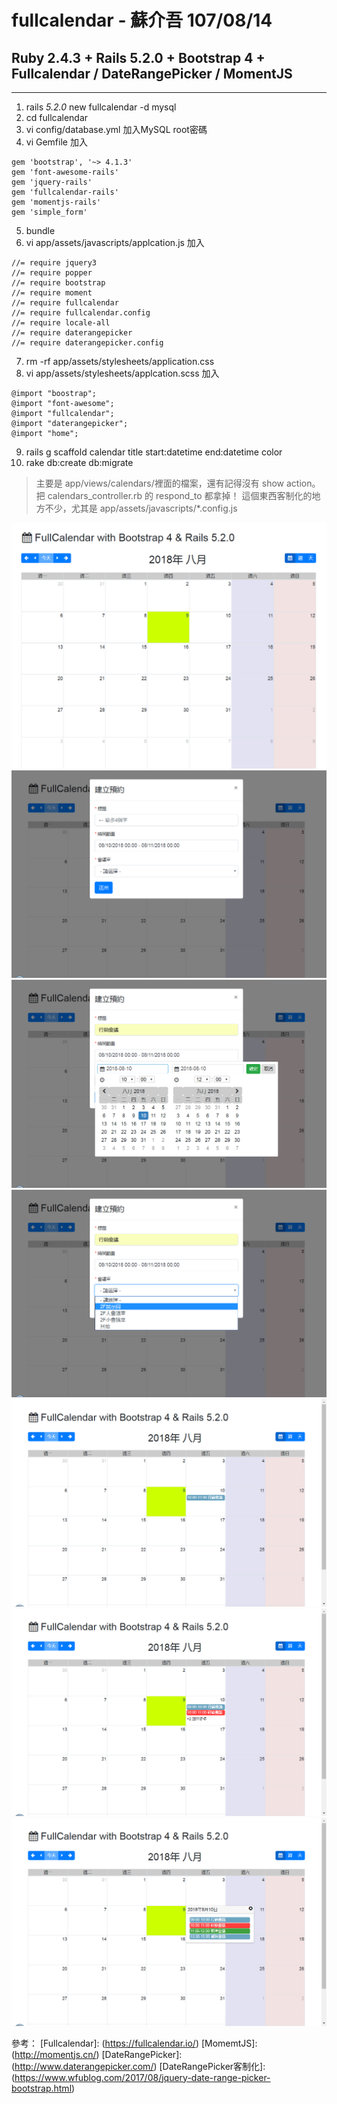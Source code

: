 # fullcalendar - 蘇介吾 107/08/14

## Ruby 2.4.3 + Rails 5.2.0 + Bootstrap 4 + Fullcalendar / DateRangePicker / MomentJS
---------
1. rails _5.2.0_ new fullcalendar -d mysql
2. cd fullcalendar
3. vi config/database.yml 加入MySQL root密碼
4. vi Gemfile 加入
```
gem 'bootstrap', '~> 4.1.3'
gem 'font-awesome-rails'
gem 'jquery-rails'
gem 'fullcalendar-rails'
gem 'momentjs-rails'
gem 'simple_form'
```
5. bundle
6. vi app/assets/javascripts/applcation.js 加入
```
//= require jquery3
//= require popper
//= require bootstrap
//= require moment
//= require fullcalendar
//= require fullcalendar.config
//= require locale-all
//= require daterangepicker
//= require daterangepicker.config
```
7. rm -rf app/assets/stylesheets/application.css
8. vi app/assets/stylesheets/applcation.scss 加入
```
@import "boostrap";
@import "font-awesome";
@import "fullcalendar";
@import "daterangepicker";
@import "home";
```
9. rails g scaffold calendar title start:datetime end:datetime color
10. rake db:create db:migrate
> 主要是 app/views/calendars/裡面的檔案，還有記得沒有 show action。
> 把 calendars_controller.rb 的 respond_to 都拿掉！
> 這個東西客制化的地方不少，尤其是 app/assets/javascripts/*.config.js

![Demo1](https://github.com/afgnsu/fullcalendar/blob/master/DEMO1.png)
![Demo2](https://github.com/afgnsu/fullcalendar/blob/master/DEMO2.png)
![Demo3](https://github.com/afgnsu/fullcalendar/blob/master/DEMO3.png)
![Demo4](https://github.com/afgnsu/fullcalendar/blob/master/DEMO4.png)
![Demo5](https://github.com/afgnsu/fullcalendar/blob/master/DEMO5.png)
![Demo6](https://github.com/afgnsu/fullcalendar/blob/master/DEMO6.png)
![Demo7](https://github.com/afgnsu/fullcalendar/blob/master/DEMO7.png)

參考：
[Fullcalendar]: (https://fullcalendar.io/)
[MomemtJS]: (http://momentjs.cn/)
[DateRangePicker]: (http://www.daterangepicker.com/)
[DateRangePicker客制化]: (https://www.wfublog.com/2017/08/jquery-date-range-picker-bootstrap.html)
